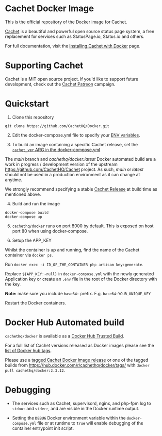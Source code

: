 # Cachet Docker Image

This is the official repository of the [Docker image](https://hub.docker.com/r/cachethq/docker/) for [Cachet](https://github.com/CachetHQ/Cachet).

[Cachet](https://github.com/CachetHQ/Cachet) is a beautiful and powerful open source status page system, a free replacement for services such as StatusPage.io, Status.io and others.

For full documentation, visit the [Installing Cachet with Docker](https://docs.cachethq.io/docs/get-started-with-docker) page.

# Supporting Cachet

Cachet is a MIT open source project. If you'd like to support future development, check out the [Cachet Patreon](https://patreon.com/jbrooksuk) campaign.

# Quickstart

1. Clone this repository

  ```shell
  git clone https://github.com/CachetHQ/Docker.git
  ```

2. Edit the docker-compose.yml file to specify your [ENV variables](/conf/.env.docker).


3. To build an image containing a specific Cachet release, set the [`cachet_ver` ARG in the docker-compose.yml](/docker-compose.yml)

  The *main* branch and *cachethq/docker:latest* Docker automated build are a work in progress / development version of the upstream https://github.com/CachetHQ/Cachet project. As such, *main* or *latest* should not be used in a production environment as it can change at anytime.

  We strongly recommend specifying a stable [Cachet Release](https://github.com/CachetHQ/Cachet/releases) at build time as mentioned above.

4. Build and run the image

  ```shell
  docker-compose build
  docker-compose up
  ```

5. `cachethq/docker`  runs on port 8000 by default. This is exposed on host port 80 when using docker-compose.


6. Setup the APP_KEY

Whilst the container is up and running, find the name of the Cachet container via `docker ps`.

Run `docker exec -i ID_OF_THE_CONTAINER php artisan key:generate`.

Replace `${APP_KEY:-null}` in `docker-compose.yml` with the newly generated Application key or create an `.env` file in the root of the Docker directory with the key.

__Note:__ make sure you include `base64:` prefix. E.g. `base64:YOUR_UNIQUE_KEY`

Restart the Docker containers.


# Docker Hub Automated build

`cachethq/docker` is available as a [Docker Hub Trusted Build](https://hub.docker.com/r/cachethq/docker/).

For a full list of Cachet versions released as Docker images  please see the [list of Docker hub tags](https://hub.docker.com/r/cachethq/docker/tags/).

Please use a [tagged Cachet Docker image release](https://github.com/CachetHQ/Docker/releases) or one of the tagged builds from https://hub.docker.com/r/cachethq/docker/tags/ with `docker pull cachethq/docker:2.3.12`.

# Debugging

* The services such as Cachet, supervisord, nginx, and php-fpm log to `stdout` and `stderr`, and are visible in the Docker runtime output. 

* Setting the `DEBUG` Docker environment variable within the `docker-compose.yml` file or at runtime to `true` will enable debugging of the container entrypoint init script.
